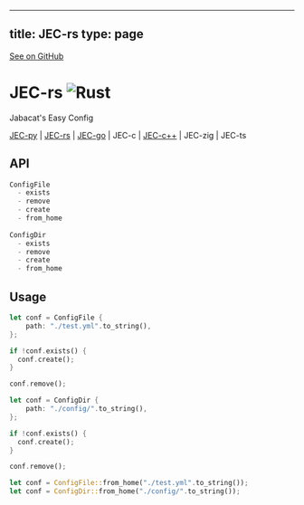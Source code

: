 
---
title: JEC-rs
type: page
---

[See on GitHub](https://github.com/jakeroggenbuck/JEC-rs/)

# JEC-rs ![Rust](https://img.shields.io/github/workflow/status/jakeroggenbuck/JEC-rs/Rust?style=for-the-badge)
Jabacat's Easy Config

[JEC-py](https://github.com/JakeRoggenbuck/JEC-py) | [JEC-rs](https://github.com/JakeRoggenbuck/JEC-rs) | [JEC-go](https://github.com/JakeRoggenbuck/JEC-go) | JEC-c | [JEC-c++](https://github.com/Shuzhengz/JEC-cpp) | JEC-zig | JEC-ts

## API
```rs
ConfigFile
  - exists
  - remove
  - create
  - from_home
  
ConfigDir
  - exists
  - remove
  - create
  - from_home
```

## Usage
```rs
let conf = ConfigFile {
    path: "./test.yml".to_string(),
};

if !conf.exists() {
  conf.create();
}

conf.remove();

let conf = ConfigDir {
    path: "./config/".to_string(),
};

if !conf.exists() {
  conf.create();
}

conf.remove();

let conf = ConfigFile::from_home("./test.yml".to_string());
let conf = ConfigDir::from_home("./config/".to_string());
```
